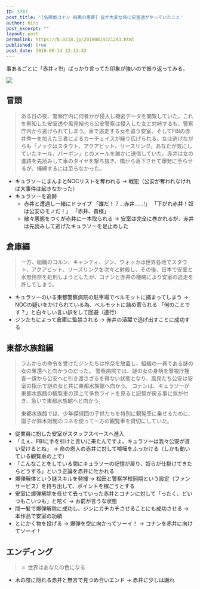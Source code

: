 ```yaml
---
ID: 3783
post_title: '[名探偵コナン 純黒の悪夢] 皆が大変な時に安室透がやっていたこと'
author: hiro
post_excerpt: ""
layout: post
permalink: https://b.0218.jp/20180814221243.html
published: true
post_date: 2018-08-14 22:12:43
---
```

事あるごとに「赤井ィ!!!」ばっかり言ってた印象が強いので振り返ってみる。

<img src="https://images-na.ssl-images-amazon.com/images/I/71Bf-2cTr6L._SL1500_CR60,90,1300,380_.jpg">

<!--more-->

## 冒頭

> ある日の夜、警察庁内に何者かが侵入し機密データを閲覧していた。これを察知した安室透や風見裕也ら公安警察は侵入した女と対峙するも、警察庁内から逃げられてしまう。車で逃走する女を追う安室、そしてFBIの赤井秀一を加えた三者によるカーチェイスが繰り広げられる。女は逃げながらも「ノックはスタウト、アクアビット、リースリング。あなたが気にしていたキール、バーボン」とのメールを誰かに送信していた。赤井は女の進路を先読みして車のタイヤを撃ち抜き、橋から落下させて爆発に至らせるが、捕縛するには至らなかった。

- キュラソーにまんまとNOCリストを奪われる
→ 戦犯（公安が奪われなければ大事件は起きなかった）
- キュラソーを追跡
    - 赤井と遭遇し一緒にドライブ
      「誰だ！？…赤井……!」
      「下がれ赤井！奴は公安のモノだ！」
      「赤井、貴様」
    - 散々悪態をつくが赤井に一本取られる
      → 安室は完全に巻かれるが、赤井は先読みして逃げたキュラソーを足止めした


## 倉庫編

> 一方、組織のコルン、キャンティ、ジン、ウォッカは世界各地でスタウト、アクアビット、リースリングを次々と射殺し、その後、日本で安室と水無怜奈を処刑しようとしたが、コナンと赤井の機略により安室の逃走を許してしまう。

- キュラソーのいる東都警察病院の駐車場でベルモットに捕まってしまう
→ NOCの疑いをかけられている為、ベルモットに詰め寄られる
「何のことです？」と白々しい言い訳をして回避（連行）
- ジンたちによって倉庫に監禁される
→ 赤井の活躍で逃げ出すことに成功する


## 東都水族館編

> ラムからの命令を受けたジンたちは怜奈を放置し、組織の一員である謎の女の奪還へと向かうのだった。 
> 警察病院では、謎の女の身柄を警視庁捜査一課から公安へと引き渡さざるを得ない状態となり、風見たち公安は安室の指示で謎の女と共に東都水族館へ向かう。
> コナンは、キュラソーが東都水族館の観覧車の頂上で多色ライトを見ると記憶が戻る事に気が付き、急いで東都水族館へと向かう。
>
> 東都水族館では、少年探偵団の子供たちを特別に観覧車に乗せるために、園子が鈴木財閥のコネを使って一方の観覧車を貸切にしていた。

- 従業員に扮した安室がスタッフスペースへ進入
- 「えぇ、FBIに手を引けと言いに来たんですよ。キュラソーは我々公安が貰い受けるとね」
 → 命の恩人の赤井に対して喧嘩をふっかける（しかも動いている観覧車の上で）
- 「こんなことをしている間にキュラソーの記憶が戻り、奴らが仕掛けてきたらどうする」という正論を赤井に吐かれる
- 爆弾解体という謎スキルを発揮
→ 松田と警察学校同期という設定（ファンサービス）を持ち出して、ポイントを稼ごうとする
- 安室に爆弾解除を任せて去っていった赤井とコナンに対して「ったく、どいつもこいつも」と呟く
→ お前が言うな状態
- 間一髪で爆弾解除に成功し、ジンにカチカチさせることにも成功させる
→ 本作品で安室の功績
- とにかく物を投げる
→ 爆弾を空に向かってソーイ！
→ コナンを赤井に向けてソーイ！

## エンディング

> ♬ 世界はあなたの色になる

- 木の陰に隠れる赤井と無言で見つめ合いエンド
→ 赤井に少しは謝れ